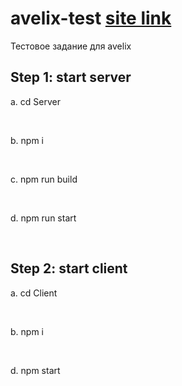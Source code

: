 # avelix-test <a href="https://avelix-test-kapenov-renat.herokuapp.com/">site link</a>
Тестовое задание для avelix

<h2>Step 1: start server</h2>
    <p>a. cd Server</p> <br/>
    <p>b. npm i</p> <br/>
    <p>c. npm run build</p> <br/>
    <p>d. npm run start</p> <br/>
  
<h2>Step 2: start client</h2>
    <p>a. cd Client</p> <br/>
    <p>b. npm i</p> <br/>
    <p>d. npm start</p> <br/>
  

